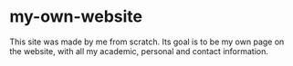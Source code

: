 # my-own-website

This site was made by me from scratch. Its goal is to be my own page on the website, with all my academic, personal and contact information.
